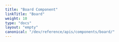 ```yaml
---
title: "Board Component"
linkTitle: "Board"
weight: 10
type: "docs"
layout: "empty"
canonical: "/dev/reference/apis/components/board/"
---
```


